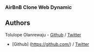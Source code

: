### AirBnB Clone Web Dynamic




## Authors
Tolulope Olanrewaju - [Github](https://github.com/tolu13) / [Twitter](https://twitter.com/slimtolu1)
 - [Github] (https://github.com/) / [Twitter](https://twitter.com/)
